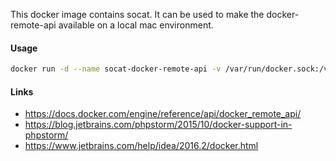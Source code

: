 This docker image contains socat. It can be used to make the docker-remote-api available on a local mac environment.

#### Usage

```bash
docker run -d --name socat-docker-remote-api -v /var/run/docker.sock:/var/run/docker.sock -p 2376:2375 rastu/alpine-socat:latest TCP4-LISTEN:2375,fork,reuseaddr UNIX-CONNECT:/var/run/docker.sock
```

#### Links
- https://docs.docker.com/engine/reference/api/docker_remote_api/
- https://blog.jetbrains.com/phpstorm/2015/10/docker-support-in-phpstorm/
- https://www.jetbrains.com/help/idea/2016.2/docker.html